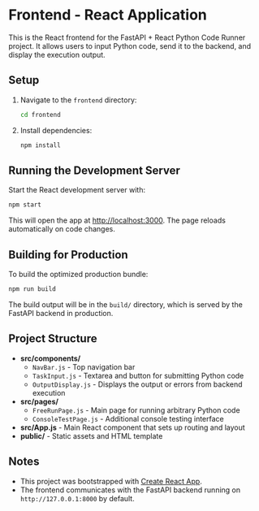 # Frontend - React Application

This is the React frontend for the FastAPI + React Python Code Runner project. It allows users to input Python code, send it to the backend, and display the execution output.

## Setup

1. Navigate to the `frontend` directory:
   ```bash
   cd frontend
   ```

2. Install dependencies:
   ```bash
   npm install
   ```

## Running the Development Server

Start the React development server with:

```bash
npm start
```

This will open the app at [http://localhost:3000](http://localhost:3000). The page reloads automatically on code changes.

## Building for Production

To build the optimized production bundle:

```bash
npm run build
```

The build output will be in the `build/` directory, which is served by the FastAPI backend in production.

## Project Structure

- **src/components/**
  - `NavBar.js` - Top navigation bar
  - `TaskInput.js` - Textarea and button for submitting Python code
  - `OutputDisplay.js` - Displays the output or errors from backend execution
- **src/pages/**
  - `FreeRunPage.js` - Main page for running arbitrary Python code
  - `ConsoleTestPage.js` - Additional console testing interface
- **src/App.js** - Main React component that sets up routing and layout
- **public/** - Static assets and HTML template

## Notes

- This project was bootstrapped with [Create React App](https://create-react-app.dev/).
- The frontend communicates with the FastAPI backend running on `http://127.0.0.1:8000` by default.
